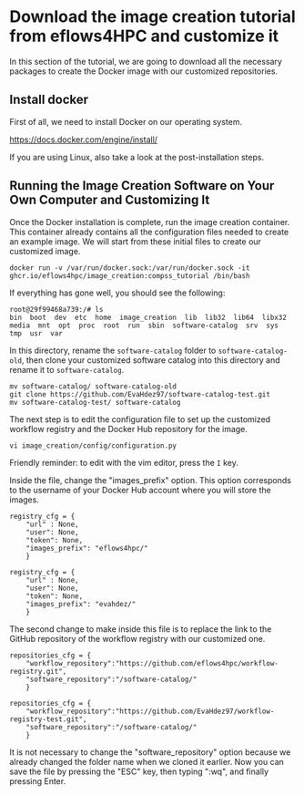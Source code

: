# Download the image creation tutorial from eflows4HPC and customize it

In this section of the tutorial, we are going to download all the necessary packages to create the Docker image with our customized repositories.

## Install docker

First of all, we need to install Docker on our operating system.

https://docs.docker.com/engine/install/

If you are using Linux, also take a look at the post-installation steps.

## Running the Image Creation Software on Your Own Computer and Customizing It

Once the Docker installation is complete, run the image creation container. This container already contains all the configuration files needed to create an example image. 
We will start from these initial files to create our customized image.

```
docker run -v /var/run/docker.sock:/var/run/docker.sock -it ghcr.io/eflows4hpc/image_creation:compss_tutorial /bin/bash
```
If everything has gone well, you should see the following:
```
root@29f99468a739:/# ls
bin  boot  dev  etc  home  image_creation  lib  lib32  lib64  libx32  media  mnt  opt  proc  root  run  sbin  software-catalog  srv  sys  tmp  usr  var
```
In this directory, rename the `software-catalog` folder to `software-catalog-old`, then clone your customized software catalog into this directory and rename it to `software-catalog`.
```
mv software-catalog/ software-catalog-old
git clone https://github.com/EvaHdez97/software-catalog-test.git
mv software-catalog-test/ software-catalog
```
The next step is to edit the configuration file to set up the customized workflow registry and the Docker Hub repository for the image.
```
vi image_creation/config/configuration.py 
```
Friendly reminder: to edit with the vim editor, press the `I` key.

Inside the file, change the "images_prefix" option. This option corresponds to the username of your Docker Hub account where you will store the images.
```
registry_cfg = {
    "url" : None,
    "user": None,
    "token": None,
    "images_prefix": "eflows4hpc/"
    }
```
```
registry_cfg = {
    "url" : None,
    "user": None,
    "token": None,
    "images_prefix": "evahdez/"
    }
```
The second change to make inside this file is to replace the link to the GitHub repository of the workflow registry with our customized one.
```
repositories_cfg = {
    "workflow_repository":"https://github.com/eflows4hpc/workflow-registry.git",
    "software_repository":"/software-catalog/"
    }
```
```
repositories_cfg = {
    "workflow_repository":"https://github.com/EvaHdez97/workflow-registry-test.git",
    "software_repository":"/software-catalog/"
    }
```
It is not necessary to change the "software_repository" option because we already changed the folder name when we cloned it earlier.
Now you can save the file by pressing the "ESC" key, then typing ":wq", and finally pressing Enter.





